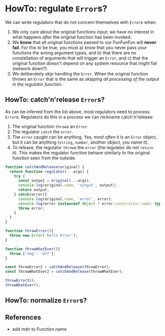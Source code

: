 # HowTo: regulate `Error`s?

We can write regulators that do not concern themselves with `Error`s when:

1. We only care about the original functions input; we have no interest in what happens *after* the original function has been invoked.
2. We **know** that all original functions passed to our FunFunFun will **never fail**. For this to be true, you must a) know that you never pass your functions the wrong argument types, and b) that there are no constellation of arguments that will trigger an `Error`, and c) that the original function doesn't depend on any system resource that might fail (network down?).
3. We deliberately *skip* handling the `Error`. When the original function throws an `Error` that is the same as *skipping all processing of the output in the regulator function*.

## HowTo: catch'n'release `Error`s?

As can be inferred from the list above, most regulators need to process `Error`s. Regulators do this in a process we can nickname catch'n'release:

1. The original function `throw`s an `Error`.
1. The regulator `catch` the `error`.
2. The `error` caught can be anything. Yes, *most often* it is an `Error` object, but it can be anything (`string`, `number`, another object, you name it).
3. To release, the regulator `throw`s the `error` (the regulator do *not* `return` it). This makes the regulator function behave similarly to the original function seen from the outside.

```javascript
function catchAndRelease(original) {
  return function regulator(...args) {
    try {
      const output = original(...args);
      console.log(original.name, 'output', output);
      return output;
    } catch(error){
      console.log(original.name, 'error', error);
      console.log(error instanceof Object ? error.constructor.name: typeof error);
      throw error;
    }
  }
}

function throwError(){
  throw new Error('hello Error');
}

function throwWhatEver(){
  throw {'omg': 'wtf'};
}

const throwError2 = catchAndRelease(throwError);
const throwWhatEver2 = catchAndRelease(throwWhatEver);

throwError2();
throwWhatEver();
```

## HowTo: normalize `Error`s?


## References

* add mdn to Function.name 